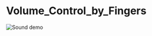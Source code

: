 # Volume_Control_by_Fingers

![Sound demo](https://user-images.githubusercontent.com/71262550/153020103-c68c06f3-2a16-4143-ae0c-d93b5b9a25fc.gif)
